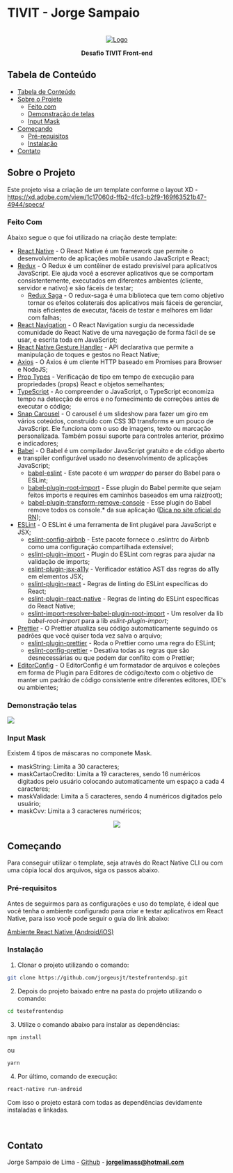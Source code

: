 # TIVIT - Jorge Sampaio

<!-- PROJECT LOGO -->
<br />
<div align="center">
  <a href="https://www.tivit.com/">
    <img src="https://www.tivit.com/wp-content/themes/tivit_theme/library/img/logo.png" alt="Logo">
  </a>
  <p>
  <strong>Desafio TIVIT Front-end</strong>
  </p>
</div>

<!-- TABLE OF CONTENTS -->

## Tabela de Conteúdo

- [Tabela de Conteúdo](#tabela-de-conte%C3%BAdo)
- [Sobre o Projeto](#sobre-o-projeto)
  - [Feito com](#feito-com)
  - [Demonstração de telas](#demonstra%C3%A7%C3%A3o-telas)
  - [Input Mask](#input-mask)
- [Começando](#come%C3%A7ando)
  - [Pré-requisitos](#pr%C3%A9-requisitos)
  - [Instalação](#instala%C3%A7%C3%A3o)
- [Contato](#contato)

<!-- ABOUT THE PROJECT -->

## Sobre o Projeto
Este projeto visa a criação de um template conforme o layout XD - <a>https://xd.adobe.com/view/1c17060d-ffb2-4fc3-b2f9-169f63521b47-4944/specs/</a> 

### Feito Com

Abaixo segue o que foi utilizado na criação deste template:

- [React Native](http://facebook.github.io/react-native/) - O React Native é um framework que permite o desenvolvimento de aplicações mobile usando JavaScript e React;
- [Redux](https://redux.js.org/) - O Redux é um contêiner de estado previsível para aplicativos JavaScript. Ele ajuda você a escrever aplicativos que se comportam consistentemente, executados em diferentes ambientes (cliente, servidor e nativo) e são fáceis de testar;
  - [Redux Saga](https://redux-saga.js.org/) - O redux-saga é uma biblioteca que tem como objetivo tornar os efeitos colaterais dos aplicativos mais fáceis de gerenciar, mais eficientes de executar, fáceis de testar e melhores em lidar com falhas;
- [React Navigation](https://reactnavigation.org/) - O React Navigation surgiu da necessidade comunidade do React Native de uma navegação de forma fácil de se usar, e escrita toda em JavaScript;
- [React Native Gesture Handler](https://kmagiera.github.io/react-native-gesture-handler/) - API declarativa que permite a manipulação de toques e gestos no React Native;
- [Axios](https://github.com/axios/axios) - O Axios é um cliente HTTP baseado em Promises para Browser e NodeJS;
- [Prop Types](https://github.com/facebook/prop-types) - Verificação de tipo em tempo de execução para propriedades (props) React e objetos semelhantes;
- [TypeScript](https://www.typescriptlang.org/) - Ao compreender o JavaScript, o TypeScript economiza tempo na detecção de erros e no fornecimento de correções antes de executar o código;
- [Snap Carousel](https://github.com/meliorence/react-native-snap-carousel) - O carousel é um slideshow para fazer um giro em vários coteúdos, construído com CSS 3D transforms e um pouco de JavaScript. Ele funciona com o uso de imagens, texto ou marcação personalizada. Também possui suporte para controles anterior, próximo e indicadores;
- [Babel](https://babeljs.io/) - O Babel é um compilador JavaScript gratuito e de código aberto e transpiler configurável usado no desenvolvimento de aplicações JavaScript;
  - [babel-eslint](https://github.com/babel/babel-eslint) - Este pacote é um _wrapper_ do parser do Babel para o ESLint;
  - [babel-plugin-root-import](https://github.com/entwicklerstube/babel-plugin-root-import) - Esse plugin do Babel permite que sejam feitos imports e requires em caminhos baseados em uma raiz(root);
  - [babel-plugin-transform-remove-console](https://github.com/babel/minify/tree/master/packages/babel-plugin-transform-remove-console) - Esse plugin do Babel remove todos os console.\* da sua aplicação ([Dica no site oficial do RN](https://facebook.github.io/react-native/docs/performance#using-consolelog-statements));
- [ESLint](https://eslint.org/) - O ESLint é uma ferramenta de lint plugável para JavaScript e JSX;
  - [eslint-config-airbnb](https://github.com/airbnb/javascript/tree/master/packages/eslint-config-airbnb) - Este pacote fornece o .eslintrc do Airbnb como uma configuração compartilhada extensível;
  - [eslint-plugin-import](https://github.com/benmosher/eslint-plugin-import) - Plugin do ESLint com regras para ajudar na validação de imports;
  - [eslint-plugin-jsx-a11y](https://github.com/evcohen/eslint-plugin-jsx-a11y) - Verificador estático AST das regras do a11y em elementos JSX;
  - [eslint-plugin-react](https://github.com/yannickcr/eslint-plugin-react) - Regras de linting do ESLint específicas do React;
  - [eslint-plugin-react-native](https://github.com/Intellicode/eslint-plugin-react-native) - Regras de linting do ESLint específicas do React Native;
  - [eslint-import-resolver-babel-plugin-root-import](https://github.com/olalonde/eslint-import-resolver-babel-root-import) - Um resolver da lib _babel-root-import_ para a lib _eslint-plugin-import_;
- [Prettier](https://prettier.io/) - O Prettier atualiza seu código automaticamente seguindo os padrões que você quiser toda vez salva o arquivo;
  - [eslint-plugin-prettier](https://github.com/prettier/eslint-plugin-prettier) - Roda o Prettier como uma regra do ESLint;
  - [eslint-config-prettier](https://github.com/prettier/eslint-config-prettier) - Desativa todas as regras que são desnecessárias ou que podem dar conflito com o Prettier;
- [EditorConfig](https://editorconfig.org/) - O EditorConfig é um formatador de arquivos e coleções em forma de Plugin para Editores de código/texto com o objetivo de manter um padrão de código consistente entre diferentes editores, IDE's ou ambientes;

### Demonstração telas

<img src="https://i.ibb.co/fMDM2v9/teste-Tivit.png?sanitize=false"></br>

### Input Mask
Existem 4 tipos de máscaras no componete Mask.
 - maskString: Limita a 30 caracteres;
 - maskCartaoCredito: Limita a 19 caracteres, sendo 16 numéricos digitados pelo usuário colocando automaticamente um espaço a cada 4 caracteres;
 - maskValidade: Limita a 5 caracteres, sendo 4 numéricos digitados pelo usuário;
 - maskCvv: Limita a 3 caracteres numéricos;

<div align="center">
<img src="https://media0.giphy.com/media/nwGN3UwPu0qI21tgTk/giphy.gif?sanitize=false"></br>
</div>
<!-- GETTING STARTED -->

## Começando

Para conseguir utilizar o template, seja através do React Native CLI ou com uma cópia local dos arquivos, siga os passos abaixo.

### Pré-requisitos

Antes de seguirmos para as configurações e uso do template, é ideal que você tenha o ambiente configurado para criar e testar aplicativos em React Native, para isso você pode seguir o guia do link abaixo:

[Ambiente React Native (Android/iOS)](https://react-native.rocketseat.dev/)

### Instalação

1. Clonar o projeto utilizando o comando:

```sh
git clone https://github.com/jorgeusjt/testefrontendsp.git
```

2. Depois do projeto baixado entre na pasta do projeto utilizando o comando:

```sh
cd testefrontendsp
```

3. Utilize o comando abaixo para instalar as dependências:
```sh
npm install
```
ou
```sh
yarn
```

4. Por último, comando de execução:

```sh
react-native run-android
```
<p>Com isso o projeto estará com todas as dependências devidamente instaladas e linkadas.</p></br>

## Contato

Jorge Sampaio de Lima - [Github](https://github.com/jorgeusjt) - **jorgelimass@hotmail.com**
